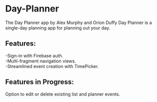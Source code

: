 Day-Planner
===========
The Day Planner app by Alex Murphy and Orion Duffy
Day Planner is a single-day planning app for planning out your day.

Features:
---------
-Sign-in with Firebase auth.<br />
-Multi-fragment navigation views.<br />
-Streamlined event creation with TimePicker.<br />

Features in Progress:
---------------------
Option to edit or delete existing list and planner events.
